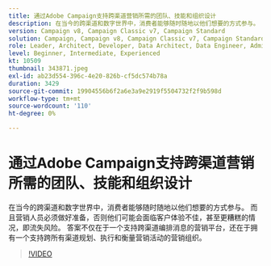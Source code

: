 ```yaml
---
title: 通过Adobe Campaign支持跨渠道营销所需的团队、技能和组织设计
description: 在当今的跨渠道和数字世界中，消费者能够随时随地以他们想要的方式参与。
version: Campaign v8, Campaign Classic v7, Campaign Standard
solution: Campaign, Campaign v8, Campaign Classic v7, Campaign Standard
role: Leader, Architect, Developer, Data Architect, Data Engineer, Admin, User
level: Beginner, Intermediate, Experienced
kt: 10509
thumbnail: 343871.jpeg
exl-id: ab23d554-396c-4e20-826b-cf5dc574b78a
duration: 3429
source-git-commit: 19904556b6f2a6e3a9e2919f5504732f2f9b598d
workflow-type: tm+mt
source-wordcount: '110'
ht-degree: 0%

---
```


# 通过Adobe Campaign支持跨渠道营销所需的团队、技能和组织设计

在当今的跨渠道和数字世界中，消费者能够随时随地以他们想要的方式参与。 而且营销人员必须做好准备，否则他们可能会面临客户体验不佳，甚至更糟糕的情况，即流失风险。 答案不仅在于一个支持跨渠道编排消息的营销平台，还在于拥有一个支持跨所有渠道规划、执行和衡量营销活动的营销组织。

>[!VIDEO](https://video.tv.adobe.com/v/343871/?quality=12&learn=on)
